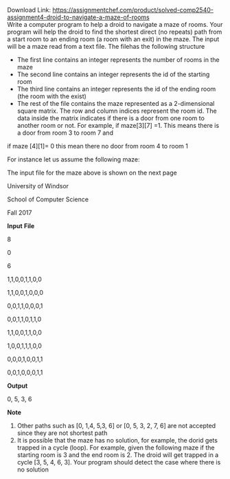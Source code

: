 Download Link: https://assignmentchef.com/product/solved-comp2540-assignment4-droid-to-navigate-a-maze-of-rooms
<br>
Write a computer program to help a droid to navigate a maze of rooms. Your program will help the droid to find the shortest direct (no repeats) path from a start room to an ending room (a room with an exit) in the maze. The input will be a maze read from a text file.​ ​The​ ​file​ ​has​ ​the​ ​following​ ​structure

<ul>

 <li>The​ ​first​ ​line​ ​contains​ ​an​ ​integer​ ​represents​ the​ ​​number​ ​of​ ​rooms​ ​in​ the​​ ​maze</li>

 <li>The​ ​second​ ​line​ ​contains​ ​an​ ​integer​ ​represents ​the​​ ​id​ ​of​ ​the​ ​starting​ ​room</li>

 <li>The third line contains an integer represents the id of the ending room (the room with​ ​the​ ​exist)</li>

 <li>The rest of the file contains the maze represented as a 2-dimensional square matrix. The row and column indices represent the room id. The data inside the matrix indicates if there is a door from one room to another room or not. For example, if maze[3][7] =1. This means there is a door from room 3 to room 7 and</li>

</ul>

if​ ​maze​ ​[4][1]=​ ​0​ ​this​ ​mean​ ​there​ ​no​ ​door​ ​from​ ​room​ ​4​ ​to​ ​room​ ​1




For​ ​instance​ ​let​ ​us​ ​assume​ ​the​ ​following​ ​maze:




The​ ​input​ ​file​ ​for​ ​the​ ​maze​ ​above​  ​is​ ​shown​ ​on​ ​the​ ​next​ ​page




<strong> </strong>

<strong> </strong>

University​ ​of ​​Windsor

School​ ​of​ ​Computer​ ​Science

Fall​ ​2017

<strong>Input</strong>​ ​<strong>File </strong>

8

0

6

1,1,0,0,1,1,0,0

1,1,0,0,1,0,0,0

0,0,1,1,0,0,0,1

0,0,1,1,0,1,1,0

1,1,0,0,1,1,0,0

1,0,0,1,1,1,0,0

0,0,0,1,0,0,1,1

0,0,1,0,0,0,1,1




<strong>Output </strong>

0,​ ​5,​ ​3,​ ​6

<strong> </strong>

<strong>Note</strong>

<ol>

 <li>Other paths such as [0, 1,4, 5,3, 6] or [0, 5, 3, 2, 7, 6] are not accepted since they are​ ​not​ ​shortest​ ​path</li>

 <li>It is possible that the maze has no solution, for example, the dorid gets trapped in a cycle (loop). For example, given the following maze if the starting room is 3 and the end room is 2. The droid will get trapped in a cycle [3, 5, 4, 6, 3]. Your program​ ​should​ ​detect​ ​the​ ​case​ ​where​ ​there​ ​is​ ​no​ ​solution</li>

</ol>


